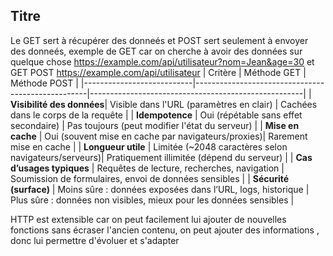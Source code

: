 ## Titre
Le GET sert à récupérer des donneés et POST sert seulement à envoyer des donneés, exemple de GET car on cherche à avoir des données sur quelque chose https://example.com/api/utilisateur?nom=Jean&age=30 et GET POST https://example.com/api/utilisateur 
| Critère                    | Méthode GET                                       | Méthode POST                                        |
|---------------------------|---------------------------------------------------|-----------------------------------------------------|
| **Visibilité des données**| Visible dans l'URL (paramètres en clair)          | Cachées dans le corps de la requête                 |
| **Idempotence**           | Oui (répétable sans effet secondaire)             | Pas toujours (peut modifier l'état du serveur)      |
| **Mise en cache**         | Oui (souvent mise en cache par navigateurs/proxies)| Rarement mise en cache                             |
| **Longueur utile**        | Limitée (~2048 caractères selon navigateurs/serveurs)| Pratiquement illimitée (dépend du serveur)       |
| **Cas d’usages typiques** | Requêtes de lecture, recherches, navigation       | Soumission de formulaires, envoi de données sensibles |
| **Sécurité (surface)**    | Moins sûre : données exposées dans l’URL, logs, historique | Plus sûre : données non visibles, mieux pour   les données sensibles |

HTTP est extensible car on peut facilement lui ajouter de nouvelles fonctions sans écraser l'ancien contenu, on peut ajouter des informations , donc lui permettre d'évoluer et s'adapter 